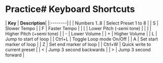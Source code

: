 # Practice# Keyboard Shortcuts #

| **Key** | **Description**|
|:--------|:|
| Numbers 1..8 | Select Preset 1 to 8 |
| S | Slower Tempo |
| F | Faster Tempo |
| [ | Lower Pitch (-semi tone) |
| ] | Higher Pitch (+semi tone) |
| - | Lower Volume |
| + | Higher Volume |
| L | Jump to start of loop |
| Ctrl+L | Toggle Loop mode On/Off |
| A | Set start marker of loop |
| Z | Set end marker of loop |
| Ctrl+W | Quick write to current preset |
| < | Jump 3 second backwards |
| > | Jump 3 second forward |
